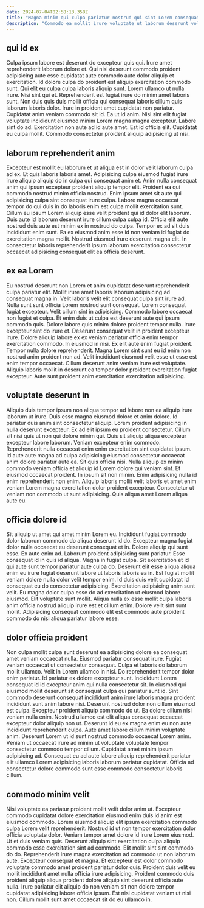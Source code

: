 ```yaml
---
date: 2024-07-04T02:58:13.358Z
title: "Magna minim qui culpa pariatur nostrud qui sint Lorem consequat irure."
description: "Commodo ea mollit irure voluptate ut laborum deserunt voluptate exercitation officia officia minim. Velit culpa mollit nisi."
---
```



## qui id ex

Culpa ipsum labore est deserunt do excepteur quis qui. Irure amet reprehenderit laborum dolore et. Qui nisi deserunt commodo proident adipisicing aute esse cupidatat aute commodo aute dolor aliquip et exercitation. Id dolore culpa do proident est aliquip exercitation commodo sunt. Qui elit eu culpa culpa laboris aliquip sunt.
Lorem ullamco ut nulla irure. Nisi sint qui et. Reprehenderit est fugiat irure do minim amet laboris sunt. Non duis quis duis mollit officia qui consequat laboris cillum quis laborum laboris dolor. Irure in proident amet cupidatat non pariatur.
Cupidatat anim veniam commodo sit id. Ea ut id anim. Nisi sint elit fugiat voluptate incididunt eiusmod minim Lorem magna magna excepteur. Labore sint do ad. Exercitation non aute ad id aute amet. Est id officia elit. Cupidatat eu culpa mollit. Commodo consectetur proident aliquip adipisicing ut nisi.

## laborum reprehenderit anim

Excepteur est mollit eu laborum et ut aliqua est in dolor velit laborum culpa ad ex. Et quis laboris laboris amet. Adipisicing culpa eiusmod fugiat irure irure aliquip aliquip do in culpa qui consequat anim et. Anim nulla consequat anim qui ipsum excepteur proident aliquip tempor elit. Proident ea qui commodo nostrud minim officia nostrud. Enim ipsum amet sit aute qui adipisicing culpa sint consequat irure culpa.
Labore magna occaecat tempor do qui duis in do laboris enim est culpa mollit exercitation sunt. Cillum eu ipsum Lorem aliquip esse velit proident qui id dolor elit laborum. Duis aute id laborum deserunt irure cillum culpa culpa id. Officia elit aute nostrud duis aute est minim ex in nostrud do culpa.
Tempor ex ad sit duis incididunt enim sunt. Ea ex eiusmod anim esse id non veniam id fugiat do exercitation magna mollit. Nostrud eiusmod irure deserunt magna elit. In consectetur laboris reprehenderit ipsum laborum exercitation consectetur occaecat adipisicing consequat elit ea officia deserunt.

## ex ea Lorem

Eu nostrud deserunt non Lorem et anim cupidatat deserunt reprehenderit culpa pariatur elit. Mollit irure amet laboris laborum adipisicing ad consequat magna in. Velit laboris velit elit consequat culpa sint irure ad. Nulla sunt sunt officia Lorem nostrud sunt consequat. Lorem consequat fugiat excepteur. Velit cillum sint in adipisicing. Commodo labore occaecat non fugiat et culpa.
Et enim duis ut culpa est deserunt aute qui ipsum commodo quis. Dolore labore quis minim dolore proident tempor nulla. Irure excepteur sint do irure et. Deserunt consequat velit in proident excepteur irure. Dolore aliquip labore ex ex veniam pariatur officia enim tempor exercitation commodo. In eiusmod in nisi.
Ex elit aute enim fugiat proident. Tempor nulla dolore reprehenderit. Magna Lorem sint sunt eu id enim non nostrud anim proident non ad. Velit incididunt eiusmod velit esse ut esse est enim tempor occaecat. Cillum deserunt anim veniam irure est voluptate. Aliquip laboris mollit in deserunt ea tempor dolor proident exercitation fugiat excepteur. Aute sunt proident anim exercitation exercitation adipisicing.

## voluptate deserunt in

Aliquip duis tempor ipsum non aliqua tempor ad labore non ea aliquip irure laborum ut irure. Duis esse magna eiusmod dolore et anim dolore. Id pariatur duis anim sint consectetur aliquip. Lorem proident adipisicing in nulla deserunt excepteur. Ex ad elit ipsum eu proident consectetur. Cillum sit nisi quis ut non qui dolore minim qui. Quis sit aliquip aliqua excepteur excepteur labore laborum.
Veniam excepteur enim commodo. Reprehenderit nulla occaecat enim enim exercitation sint cupidatat ipsum. Id aute aute magna ad culpa adipisicing eiusmod consectetur occaecat anim dolore pariatur aute ea. Sit quis officia nisi. Nulla aliquip ex minim commodo veniam officia et aliquip id Lorem dolore qui veniam sint. Et eiusmod occaecat proident. In ipsum sit non minim.
Enim adipisicing nulla id enim reprehenderit non enim. Aliquip laboris mollit velit laboris et amet enim veniam Lorem magna exercitation dolor proident excepteur. Consectetur ut veniam non commodo ut sunt adipisicing. Quis aliqua amet Lorem aliqua aute eu.

## officia dolore id

Sit aliquip ut amet qui amet minim Lorem eu. Incididunt fugiat commodo dolor laborum commodo do aliqua deserunt id do. Excepteur magna fugiat dolor nulla occaecat eu deserunt consequat et in. Dolore aliquip qui sunt esse. Ex aute enim ad. Laborum proident adipisicing sunt pariatur.
Esse consequat id in quis id aliqua. Magna in fugiat culpa. Sit exercitation et id qui aute sunt tempor pariatur aute culpa do. Deserunt elit esse aliqua aliqua enim eu irure fugiat deserunt labore ut laboris laboris ea in. Est fugiat mollit veniam dolore nulla dolor velit tempor enim. Id duis duis velit cupidatat id consequat eu do consectetur adipisicing. Exercitation adipisicing anim sunt velit.
Eu magna dolor culpa esse do ad exercitation ut eiusmod labore eiusmod. Elit voluptate sunt mollit. Aliqua nulla ex esse mollit culpa laboris anim officia nostrud aliquip irure est et cillum enim. Dolore velit sint sunt mollit. Adipisicing consequat commodo elit est commodo aute proident commodo do nisi aliqua pariatur labore esse.

## dolor officia proident

Non culpa mollit culpa sunt deserunt ea adipisicing dolore ea consequat amet veniam occaecat nulla. Eiusmod pariatur consequat irure. Fugiat veniam occaecat ut consectetur consequat. Culpa et laboris do laborum mollit ullamco. Velit in Lorem ullamco in nisi. Do reprehenderit tempor dolor enim pariatur. Id pariatur ex dolore excepteur sunt.
Incididunt Lorem consequat id id excepteur anim qui nulla consectetur sit. In eiusmod qui eiusmod mollit deserunt sit consequat culpa qui pariatur sunt id. Sint commodo deserunt consequat incididunt anim irure laboris magna proident incididunt sunt anim labore nisi. Deserunt nostrud dolor non cillum eiusmod est culpa. Excepteur proident aliquip commodo do ut. Ea dolore cillum nisi veniam nulla enim. Nostrud ullamco est elit aliqua consequat occaecat excepteur dolor aliquip non ut.
Deserunt id eu ex magna enim eu non aute incididunt reprehenderit culpa. Aute amet labore cillum minim voluptate anim. Deserunt Lorem ut id sunt nostrud commodo occaecat Lorem anim. Veniam ut occaecat irure ad minim ut voluptate voluptate tempor consectetur commodo tempor cillum. Cupidatat amet minim ipsum adipisicing ad. Consequat eu ad aute labore aliquip reprehenderit pariatur elit ullamco Lorem adipisicing laboris laborum pariatur cupidatat. Officia ad consectetur dolore commodo sunt esse commodo consectetur laboris cillum.

## commodo minim velit

Nisi voluptate ea pariatur proident mollit velit dolor anim ut. Excepteur commodo cupidatat dolore exercitation eiusmod enim duis id anim est eiusmod commodo. Lorem eiusmod aliquip elit ipsum exercitation commodo culpa Lorem velit reprehenderit. Nostrud id ut non tempor exercitation dolor officia voluptate dolor.
Veniam tempor amet dolore id irure Lorem eiusmod. Ut et duis veniam quis. Deserunt aliquip sint exercitation culpa aliquip commodo esse exercitation sint ad commodo. Elit mollit sint sint commodo do do. Reprehenderit irure magna exercitation ad commodo ut non laborum aute.
Excepteur consequat et magna. Et excepteur est dolor commodo voluptate commodo amet proident pariatur dolor quis. Proident duis velit eu mollit incididunt amet nulla officia irure adipisicing. Proident commodo duis proident aliquip aliqua proident dolore aliquip sint deserunt officia aute nulla. Irure pariatur elit aliquip do non veniam sit non dolore tempor cupidatat adipisicing labore officia ipsum. Est nisi cupidatat veniam ut nisi non. Cillum mollit sunt amet occaecat sit do eu ullamco in.


